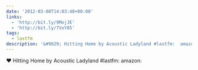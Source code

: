 ```yaml
---
date: '2012-03-08T14:03:48+00:00'
links:
  - 'http://bit.ly/9MojJE'
  - 'http://bit.ly/7VxY85'
tags:
  - lastfm
description: '&#9829; Hitting Home by Acoustic Ladyland #lastfm:  amazon: '
---
```

&#9829; Hitting Home by Acoustic Ladyland #lastfm:  amazon: 
